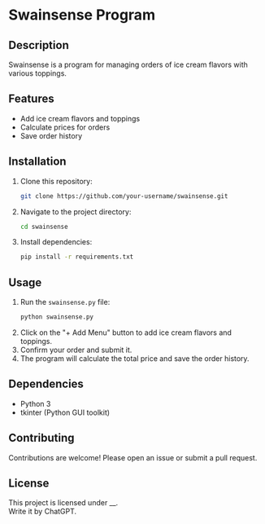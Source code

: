 # Swainsense Program

## Description
Swainsense is a program for managing orders of ice cream flavors with various toppings.

## Features
- Add ice cream flavors and toppings
- Calculate prices for orders
- Save order history

## Installation
1. Clone this repository:
    ```bash
    git clone https://github.com/your-username/swainsense.git
    ```
2. Navigate to the project directory:
    ```bash
    cd swainsense
    ```
3. Install dependencies:
    ```bash
    pip install -r requirements.txt
    ```

## Usage
1. Run the `swainsense.py` file:
    ```bash
    python swainsense.py
    ```
2. Click on the "+ Add Menu" button to add ice cream flavors and toppings.
3. Confirm your order and submit it.
4. The program will calculate the total price and save the order history.

## Dependencies
- Python 3
- tkinter (Python GUI toolkit)

## Contributing
Contributions are welcome! Please open an issue or submit a pull request.

## License
This project is licensed under __.\
Write it by ChatGPT.
